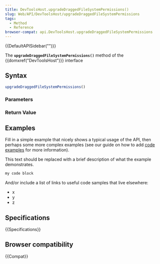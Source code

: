 ```yaml
---
title: DevToolsHost.upgradeDraggedFileSystemPermissions()
slug: Web/API/DevToolsHost/upgradeDraggedFileSystemPermissions
tags:
  - Method
  - Reference
browser-compat: api.DevToolsHost.upgradeDraggedFileSystemPermissions
---
```

{{DefaultAPISidebar("")}}

The **`upgradeDraggedFileSystemPermissions()`** method of the {{domxref("DevToolsHost")}} interface 

## Syntax

```js
upgradeDraggedFileSystemPermissions()
```

### Parameters



### Return Value



## Examples

Fill in a simple example that nicely shows a typical usage of the API, then perhaps some more complex examples (see our guide on how to add [code examples](/en-US/docs/MDN/Contribute/Structures/Code_examples) for more information).

This text should be replaced with a brief description of what the example demonstrates.

```js
my code block
```

And/or include a list of links to useful code samples that live elsewhere:

*   x
*   y
*   z

## Specifications

{{Specifications}}

## Browser compatibility

{{Compat}}

